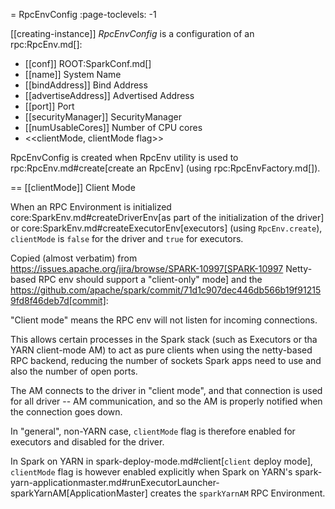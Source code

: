 = RpcEnvConfig
:page-toclevels: -1

[[creating-instance]]
*RpcEnvConfig* is a configuration of an rpc:RpcEnv.md[]:

* [[conf]] ROOT:SparkConf.md[]
* [[name]] System Name
* [[bindAddress]] Bind Address
* [[advertiseAddress]] Advertised Address
* [[port]] Port
* [[securityManager]] SecurityManager
* [[numUsableCores]] Number of CPU cores
* <<clientMode, clientMode flag>>

RpcEnvConfig is created when RpcEnv utility is used to rpc:RpcEnv.md#create[create an RpcEnv] (using rpc:RpcEnvFactory.md[]).

== [[clientMode]] Client Mode

When an RPC Environment is initialized core:SparkEnv.md#createDriverEnv[as part of the initialization of the driver] or core:SparkEnv.md#createExecutorEnv[executors] (using `RpcEnv.create`), `clientMode` is `false` for the driver and `true` for executors.

Copied (almost verbatim) from https://issues.apache.org/jira/browse/SPARK-10997[SPARK-10997 Netty-based RPC env should support a "client-only" mode] and the https://github.com/apache/spark/commit/71d1c907dec446db566b19f912159fd8f46deb7d[commit]:

"Client mode" means the RPC env will not listen for incoming connections.

This allows certain processes in the Spark stack (such as Executors or tha YARN client-mode AM) to act as pure clients when using the netty-based RPC backend, reducing the number of sockets Spark apps need to use and also the number of open ports.

The AM connects to the driver in "client mode", and that connection is used for all driver -- AM communication, and so the AM is properly notified when the connection goes down.

In "general", non-YARN case, `clientMode` flag is therefore enabled for executors and disabled for the driver.

In Spark on YARN in spark-deploy-mode.md#client[`client` deploy mode], `clientMode` flag is however enabled explicitly when Spark on YARN's spark-yarn-applicationmaster.md#runExecutorLauncher-sparkYarnAM[ApplicationMaster] creates the `sparkYarnAM` RPC Environment.
